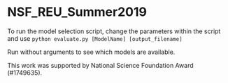 # NSF_REU_Summer2019

To run the model selection script, change the parameters within the script and use
`python evaluate.py [ModelName] [output_filename]`

Run without arguments to see which models are available.





This work was supported by National Science Foundation Award (#1749635).
